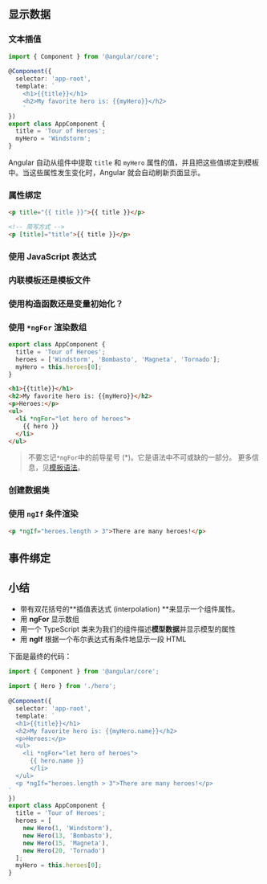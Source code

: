 ## 显示数据

### 文本插值

```typescript
import { Component } from '@angular/core';
 
@Component({
  selector: 'app-root',
  template: `
    <h1>{{title}}</h1>
    <h2>My favorite hero is: {{myHero}}</h2>
    `
})
export class AppComponent {
  title = 'Tour of Heroes';
  myHero = 'Windstorm';
}
```

Angular 自动从组件中提取 `title` 和 `myHero` 属性的值，并且把这些值绑定到模板中。当这些属性发生变化时，Angular 就会自动刷新页面显示。

### 属性绑定

```html
<p title="{{ title }}">{{ title }}</p>

<!-- 简写方式 -->
<p [title]="title">{{ title }}</p>
```

### 使用 JavaScript 表达式



### 内联模板还是模板文件

### 使用构造函数还是变量初始化？

### 使用 `*ngFor` 渲染数组

```typescript
export class AppComponent {
  title = 'Tour of Heroes';
  heroes = ['Windstorm', 'Bombasto', 'Magneta', 'Tornado'];
  myHero = this.heroes[0];
}
```

```html
<h1>{{title}}</h1>
<h2>My favorite hero is: {{myHero}}</h2>
<p>Heroes:</p>
<ul>
  <li *ngFor="let hero of heroes">
    {{ hero }}
  </li>
</ul>
```

> 不要忘记`*ngFor`中的前导星号 (*)。它是语法中不可或缺的一部分。 更多信息，见[模板语法](https://angular.cn/guide/template-syntax#ngFor)。

### 创建数据类

### 使用 `ngIf` 条件渲染

```html
<p *ngIf="heroes.length > 3">There are many heroes!</p>
```

## 事件绑定



## 小结

- 带有双花括号的**插值表达式 (interpolation) **来显示一个组件属性。
- 用 **ngFor** 显示数组
- 用一个 TypeScript 类来为我们的组件描述**模型数据**并显示模型的属性
- 用 **ngIf** 根据一个布尔表达式有条件地显示一段 HTML

下面是最终的代码：

```typescript
import { Component } from '@angular/core';
 
import { Hero } from './hero';
 
@Component({
  selector: 'app-root',
  template: `
  <h1>{{title}}</h1>
  <h2>My favorite hero is: {{myHero.name}}</h2>
  <p>Heroes:</p>
  <ul>
    <li *ngFor="let hero of heroes">
      {{ hero.name }}
      </li>
  </ul>
  <p *ngIf="heroes.length > 3">There are many heroes!</p>
`
})
export class AppComponent {
  title = 'Tour of Heroes';
  heroes = [
    new Hero(1, 'Windstorm'),
    new Hero(13, 'Bombasto'),
    new Hero(15, 'Magneta'),
    new Hero(20, 'Tornado')
  ];
  myHero = this.heroes[0];
}
```

